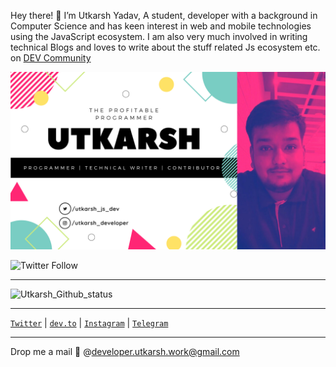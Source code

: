 Hey there! 👋 I’m Utkarsh Yadav, A student, developer with a background in Computer Science and has keen interest in web and mobile technologies using the JavaScript ecosystem. I am also very much involved in writing technical Blogs and loves to write about the stuff related Js ecosystem etc. on [DEV Community](https://dev.to/uyadav207)


![Banner](https://github.com/Uyadav207/Uyadav207/blob/master/Assets/Banner.png?raw=true)


![Twitter Follow](https://img.shields.io/twitter/follow/utkarsh_js_dev?style=for-the-badge)

---

![Utkarsh_Github_status](https://github-readme-stats.vercel.app/api?username=Uyadav207)

---

[`Twitter`](https://twitter.com/utkarsh_js_dev) | [`dev.to`](https://dev.to/uyadav207) | [`Instagram`](https://www.instagram.com/utkarsh_developer/) | [`Telegram`](https://t.me/utkarshyadav207)

---
Drop me a mail 💌 @[developer.utkarsh.work@gmail.com](mailto:developer.utkarsh.work@gmail.com)
